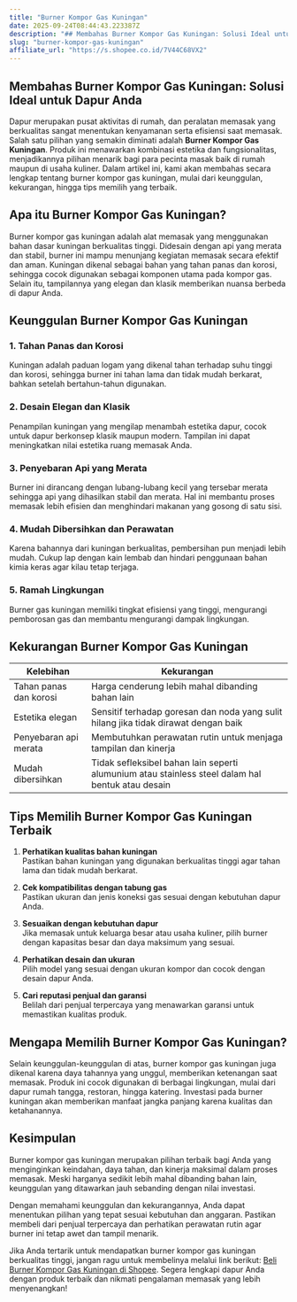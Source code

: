 ```yaml
---
title: "Burner Kompor Gas Kuningan"
date: 2025-09-24T08:44:43.223387Z
description: "## Membahas Burner Kompor Gas Kuningan: Solusi Ideal untuk Dapur Anda..."
slug: "burner-kompor-gas-kuningan"
affiliate_url: "https://s.shopee.co.id/7V44C68VX2"
---
```

## Membahas Burner Kompor Gas Kuningan: Solusi Ideal untuk Dapur Anda

Dapur merupakan pusat aktivitas di rumah, dan peralatan memasak yang berkualitas sangat menentukan kenyamanan serta efisiensi saat memasak. Salah satu pilihan yang semakin diminati adalah **Burner Kompor Gas Kuningan**. Produk ini menawarkan kombinasi estetika dan fungsionalitas, menjadikannya pilihan menarik bagi para pecinta masak baik di rumah maupun di usaha kuliner. Dalam artikel ini, kami akan membahas secara lengkap tentang burner kompor gas kuningan, mulai dari keunggulan, kekurangan, hingga tips memilih yang terbaik.

## Apa itu Burner Kompor Gas Kuningan?

Burner kompor gas kuningan adalah alat memasak yang menggunakan bahan dasar kuningan berkualitas tinggi. Didesain dengan api yang merata dan stabil, burner ini mampu menunjang kegiatan memasak secara efektif dan aman. Kuningan dikenal sebagai bahan yang tahan panas dan korosi, sehingga cocok digunakan sebagai komponen utama pada kompor gas. Selain itu, tampilannya yang elegan dan klasik memberikan nuansa berbeda di dapur Anda.

## Keunggulan Burner Kompor Gas Kuningan

### 1. Tahan Panas dan Korosi
Kuningan adalah paduan logam yang dikenal tahan terhadap suhu tinggi dan korosi, sehingga burner ini tahan lama dan tidak mudah berkarat, bahkan setelah bertahun-tahun digunakan.

### 2. Desain Elegan dan Klasik
Penampilan kuningan yang mengilap menambah estetika dapur, cocok untuk dapur berkonsep klasik maupun modern. Tampilan ini dapat meningkatkan nilai estetika ruang memasak Anda.

### 3. Penyebaran Api yang Merata
Burner ini dirancang dengan lubang-lubang kecil yang tersebar merata sehingga api yang dihasilkan stabil dan merata. Hal ini membantu proses memasak lebih efisien dan menghindari makanan yang gosong di satu sisi.

### 4. Mudah Dibersihkan dan Perawatan
Karena bahannya dari kuningan berkualitas, pembersihan pun menjadi lebih mudah. Cukup lap dengan kain lembab dan hindari penggunaan bahan kimia keras agar kilau tetap terjaga.

### 5. Ramah Lingkungan
Burner gas kuningan memiliki tingkat efisiensi yang tinggi, mengurangi pemborosan gas dan membantu mengurangi dampak lingkungan.

## Kekurangan Burner Kompor Gas Kuningan

| Kelebihan | Kekurangan |
|------------|------------|
| Tahan panas dan korosi | Harga cenderung lebih mahal dibanding bahan lain |
| Estetika elegan | Sensitif terhadap goresan dan noda yang sulit hilang jika tidak dirawat dengan baik |
| Penyebaran api merata | Membutuhkan perawatan rutin untuk menjaga tampilan dan kinerja |
| Mudah dibersihkan | Tidak sefleksibel bahan lain seperti alumunium atau stainless steel dalam hal bentuk atau desain |

## Tips Memilih Burner Kompor Gas Kuningan Terbaik

1. **Perhatikan kualitas bahan kuningan**  
   Pastikan bahan kuningan yang digunakan berkualitas tinggi agar tahan lama dan tidak mudah berkarat.

2. **Cek kompatibilitas dengan tabung gas**  
   Pastikan ukuran dan jenis koneksi gas sesuai dengan kebutuhan dapur Anda.

3. **Sesuaikan dengan kebutuhan dapur**  
   Jika memasak untuk keluarga besar atau usaha kuliner, pilih burner dengan kapasitas besar dan daya maksimum yang sesuai.

4. **Perhatikan desain dan ukuran**  
   Pilih model yang sesuai dengan ukuran kompor dan cocok dengan desain dapur Anda.

5. **Cari reputasi penjual dan garansi**  
   Belilah dari penjual terpercaya yang menawarkan garansi untuk memastikan kualitas produk.

## Mengapa Memilih Burner Kompor Gas Kuningan?

Selain keunggulan-keunggulan di atas, burner kompor gas kuningan juga dikenal karena daya tahannya yang unggul, memberikan ketenangan saat memasak. Produk ini cocok digunakan di berbagai lingkungan, mulai dari dapur rumah tangga, restoran, hingga katering. Investasi pada burner kuningan akan memberikan manfaat jangka panjang karena kualitas dan ketahanannya.

## Kesimpulan

Burner kompor gas kuningan merupakan pilihan terbaik bagi Anda yang menginginkan keindahan, daya tahan, dan kinerja maksimal dalam proses memasak. Meski harganya sedikit lebih mahal dibanding bahan lain, keunggulan yang ditawarkan jauh sebanding dengan nilai investasi.

Dengan memahami keunggulan dan kekurangannya, Anda dapat menentukan pilihan yang tepat sesuai kebutuhan dan anggaran. Pastikan membeli dari penjual terpercaya dan perhatikan perawatan rutin agar burner ini tetap awet dan tampil menarik.

Jika Anda tertarik untuk mendapatkan burner kompor gas kuningan berkualitas tinggi, jangan ragu untuk membelinya melalui link berikut: [Beli Burner Kompor Gas Kuningan di Shopee](https://s.shopee.co.id/7V44C68VX2). Segera lengkapi dapur Anda dengan produk terbaik dan nikmati pengalaman memasak yang lebih menyenangkan!